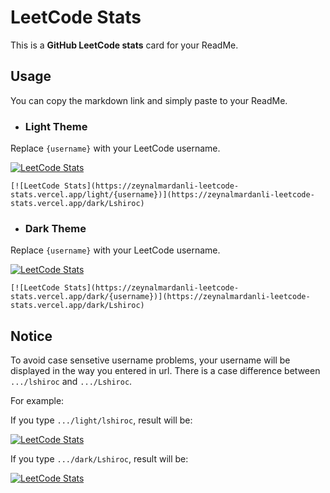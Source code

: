 # LeetCode Stats

This is a **GitHub LeetCode stats** card for your ReadMe.

## Usage
You can copy the markdown link and simply paste to your ReadMe.

* ### Light Theme

Replace `{username}` with your LeetCode username.

[![LeetCode Stats](https://zeynalmardanli-leetcode-stats.vercel.app/light/Lshiroc)](https://zeynalmardanli-leetcode-stats.vercel.app/dark/Lshiroc)
```
[![LeetCode Stats](https://zeynalmardanli-leetcode-stats.vercel.app/light/{username})](https://zeynalmardanli-leetcode-stats.vercel.app/dark/Lshiroc)
```

* ### Dark Theme
Replace `{username}` with your LeetCode username.

[![LeetCode Stats](https://zeynalmardanli-leetcode-stats.vercel.app/dark/Lshiroc)](https://zeynalmardanli-leetcode-stats.vercel.app/dark/Lshiroc)
```
[![LeetCode Stats](https://zeynalmardanli-leetcode-stats.vercel.app/dark/{username})](https://zeynalmardanli-leetcode-stats.vercel.app/dark/Lshiroc)
```

## Notice
To avoid case sensetive username problems, your username will be displayed in the way you entered in url. There is a case difference between `.../lshiroc` and `.../Lshiroc`.

For example:

If you type `.../light/lshiroc`, result will be:

[![LeetCode Stats](https://zeynalmardanli-leetcode-stats.vercel.app/light/lshiroc)](https://zeynalmardanli-leetcode-stats.vercel.app/light/lshiroc)

If you type `.../dark/Lshiroc`, result will be:

[![LeetCode Stats](https://zeynalmardanli-leetcode-stats.vercel.app/dark/Lshiroc)](https://zeynalmardanli-leetcode-stats.vercel.app/dark/Lshiroc)
